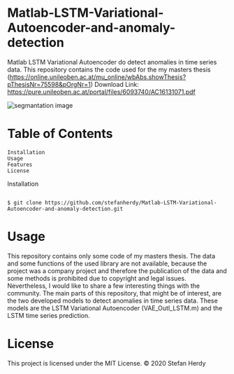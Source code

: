 # Matlab-LSTM-Variational-Autoencoder-and-anomaly-detection


Matlab LSTM Variational Autoencoder do detect anomalies in time series data.
This repository contains the code used for the my masters thesis (https://online.unileoben.ac.at/mu_online/wbAbs.showThesis?pThesisNr=75598&pOrgNr=1)
Download Link: https://pure.unileoben.ac.at/portal/files/6093740/AC16131071.pdf

![segmantation image](https://github.com/stefanherdy/Matlab-LSTM-Variational-Autoencoder-and-anomaly-detection/blob/main/img/pdf_pred.jpg?raw=true)


# Table of Contents

    Installation
    Usage
    Features
    License

Installation

```shell

$ git clone https://github.com/stefanherdy/Matlab-LSTM-Variational-Autoencoder-and-anomaly-detection.git
```
# Usage

This repository contains only some code of my masters thesis. The data and some functions of the used library are not available, because the project was a company project and therefore the publication of the data and some methods is prohibited due to copyright and legal issues.
Nevertheless, I would like to share a few interesting things with the community.
The main parts of this repository, that might be of interest, are the two developed models to detect anomalies in time series data. These models are the LSTM Variational Autoencoder (VAE_Outl_LSTM.m) and the LSTM time series prediction.


# License

This project is licensed under the MIT License.
:copyright: 2020 Stefan Herdy
